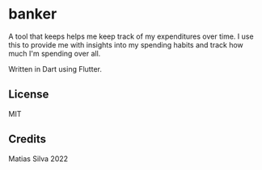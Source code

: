 # banker

A tool that keeps helps me keep track of my expenditures over time. I use this to provide me with insights into my spending habits and track how much I'm spending over all.

Written in Dart using Flutter.

## License 

MIT

## Credits

Matias Silva 2022
